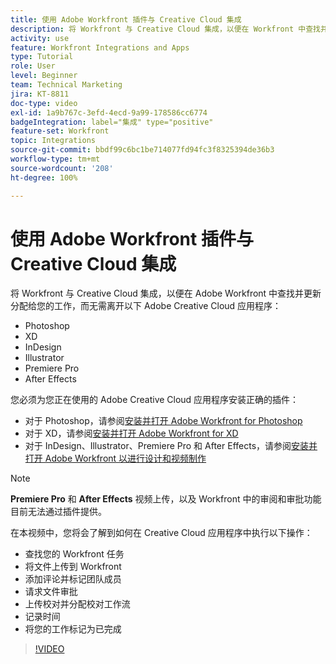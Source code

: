 ```yaml
---
title: 使用 Adobe Workfront 插件与 Creative Cloud 集成
description: 将 Workfront 与 Creative Cloud 集成，以便在 Workfront 中查找并更新分配给您的工作，而无需离开以下 Creative Cloud 应用程序：Photoshop、XD、InDesign、Illustrator、Premiere Pro 和 After Effects。
activity: use
feature: Workfront Integrations and Apps
type: Tutorial
role: User
level: Beginner
team: Technical Marketing
jira: KT-8811
doc-type: video
exl-id: 1a9b767c-3efd-4ecd-9a99-178586cc6774
badgeIntegration: label="集成" type="positive"
feature-set: Workfront
topic: Integrations
source-git-commit: bbdf99c6bc1be714077fd94fc3f8325394de36b3
workflow-type: tm+mt
source-wordcount: '208'
ht-degree: 100%

---
```


# 使用 Adobe Workfront 插件与 Creative Cloud 集成

将 Workfront 与 Creative Cloud 集成，以便在 Adobe Workfront 中查找并更新分配给您的工作，而无需离开以下 Adobe Creative Cloud 应用程序：

* Photoshop
* XD
* InDesign
* Illustrator
* Premiere Pro
* After Effects

您必须为您正在使用的 Adobe Creative Cloud 应用程序安装正确的插件：

* 对于 Photoshop，请参阅[安装并打开 Adobe Workfront for Photoshop](https://experienceleague.adobe.com/docs/workfront/using/adobe-workfront-integrations/workfront-for-creative-cloud/install-wf-cc/wf-cc-install-ps.html?lang=zh-Hans&)
* 对于 XD，请参阅[安装并打开 Adobe Workfront for XD](https://experienceleague.adobe.com/docs/workfront/using/adobe-workfront-integrations/workfront-for-creative-cloud/install-wf-cc/wf-adobe-xd-install.html?lang=zh-Hans&)
* 对于 InDesign、Illustrator、Premiere Pro 和 After Effects，请参阅[安装并打开 Adobe Workfront 以进行设计和视频制作](https://experienceleague.adobe.com/docs/workfront/using/adobe-workfront-integrations/workfront-for-creative-cloud/install-wf-cc/wf-install-cc.html?lang=zh-Hans&)

>[!NOTE]
>
>**Premiere Pro** 和 **After Effects** 视频上传，以及 Workfront 中的审阅和审批功能目前无法通过插件提供。


在本视频中，您将会了解到如何在 Creative Cloud 应用程序中执行以下操作：

* 查找您的 Workfront 任务
* 将文件上传到 Workfront
* 添加评论并标记团队成员
* 请求文件审批
* 上传校对并分配校对工作流
* 记录时间
* 将您的工作标记为已完成

>[!VIDEO](https://video.tv.adobe.com/v/3420642/?quality=12&learn=on&enablevpops=1&captions=chi_hans)
